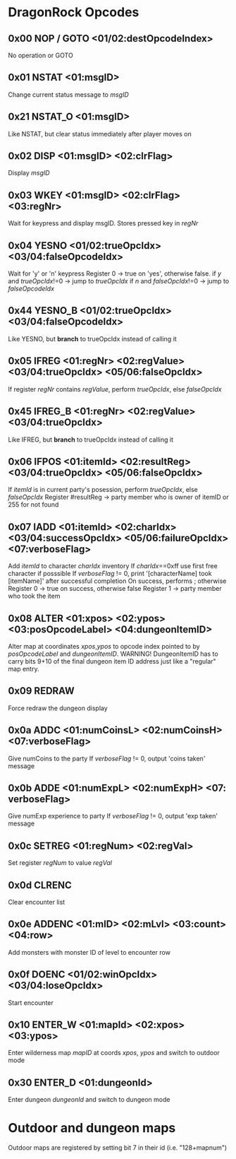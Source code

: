 # DragonRock Opcodes

## 0x00 NOP / GOTO <01/02:destOpcodeIndex>
No operation or GOTO

## 0x01 NSTAT <01:msgID>
Change current status message to *msgID*

## 0x21 NSTAT_O <01:msgID>
Like NSTAT, but clear status immediately after player moves on

## 0x02 DISP <01:msgID> <02:clrFlag>
Display *msgID*

## 0x03 WKEY <01:msgID> <02:clrFlag> <03:regNr>
Wait for keypress and display msgID. Stores pressed key in *regNr*

## 0x04 YESNO <01/02:trueOpcIdx> <03/04:falseOpcodeIdx>
Wait for 'y' or 'n' keypress
Register 0 -> true on 'yes', otherwise false.
if *y* and *trueOpcIdx*!=0 -> jump to *trueOpcIdx*
if *n* and *falseOpcIdx*!=0 -> jump to *falseOpcodeIdx*

## 0x44 YESNO_B <01/02:trueOpcIdx> <03/04:falseOpcodeIdx>
Like YESNO, but **branch** to trueOpcIdx instead of calling it

## 0x05 IFREG <01:regNr> <02:regValue> <03/04:trueOpcIdx> <05/06:falseOpcIdx>
If register *regNr* contains *regValue*, perform *trueOpcIdx*, else *falseOpcIdx*

## 0x45 IFREG_B <01:regNr> <02:regValue> <03/04:trueOpcIdx> 
Like IFREG, but **branch** to trueOpcIdx instead of calling it

## 0x06 IFPOS <01:itemId> <02:resultReg> <03/04:trueOpcIdx> <05/06:falseOpcIdx> 
If *itemId* is in current party's posession, perform *trueOpcIdx*, else *falseOpcIdx* 
Register #resultReg -> party member who is owner of itemID or 255 for not found

## 0x07 IADD <01:itemId> <02:charIdx> <03/04:successOpcIdx> <05/06:failureOpcIdx> <07:verboseFlag>
Add *itemId* to character *charIdx* inventory
If *charIdx*==0xff use first free character if posssible
If *verboseFlag* != 0, print '[characterName] took [itemName]' after successful completion
On success, performs <successOpcIdx>; otherwise <failureOpcIdx>
Register 0 -> true on success, otherwise false
Register 1 -> party member who took the item

## 0x08 ALTER <01:xpos> <02:ypos> <03:posOpcodeLabel> <04:dungeonItemID>
Alter map at coordinates *xpos*,*ypos* to opcode index pointed to by *posOpcodeLabel* and *dungeonItemID*. WARNING! DungeonItemID has to carry bits 9+10 of the final dungeon item ID
address just like a "regular" map entry.

## 0x09 REDRAW
Force redraw the dungeon display

## 0x0a ADDC <01:numCoinsL> <02:numCoinsH> <07:verboseFlag>
Give numCoins to the party
If *verboseFlag* != 0,  output 'coins taken' message

## 0x0b ADDE <01:numExpL> <02:numExpH> <07: verboseFlag>
Give numExp experience to party
If *verboseFlag* != 0,  output 'exp taken' message

## 0x0c SETREG <01:regNum> <02:regVal>
Set register *regNum* to value *regVal*

## 0x0d CLRENC
Clear encounter list

## 0x0e ADDENC <01:mID> <02:mLvl> <03:count> <04:row> 
Add <count> monsters with monster ID <mID> of level <mLvl> to encounter row <row>

## 0x0f DOENC <01/02:winOpcIdx> <03/04:loseOpcIdx>
Start encounter

## 0x10 ENTER_W <01:mapId> <02:xpos> <03:ypos>
Enter wilderness map *mapID* at coords *xpos*, *ypos* and switch to outdoor mode

## 0x30 ENTER_D <01:dungeonId>
Enter dungeon *dungeonId* and switch to dungeon mode


# Outdoor and dungeon maps
Outdoor maps are registered by setting bit 7 in their id (i.e. "128+mapnum")
